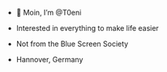 - 👋 Moin, I’m @T0eni
- Interested in everything to make life easier
- Not from the Blue Screen Society

- Hannover, Germany


<!---
T0eni/T0eni is a ✨ special ✨ repository because its `README.md` (this file) appears on your GitHub profile.
You can click the Preview link to take a look at your changes.
--->
